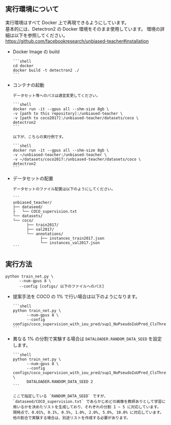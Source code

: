 ## 実行環境について

実行環境はすべて Docker 上で再現できるようにしています。  
基本的には、Detectron2 の Docker 環境をそのまま使用しています。
環境の詳細は以下を参照してください。  
https://github.com/facebookresearch/unbiased-teacher#installation

- Docker Image の build

      ```shell
      cd docker
      docker build -t detectron2 ./
      ```

- コンテナの起動

      データセット等へのパスは適宜変更してください。

      ```shell
      docker run -it --gpus all --shm-size 8gb \
      -v [path to this repository]:/unbiased-teacher \
      -v [path to coco2017]:/unbiased-teacher/datasets/coco \
      detectron2
      ```

      以下が、こちらの実行例です。

      ```shell
      docker run -it --gpus all --shm-size 8gb \
      -v ~/unbiased-teacher:/unbiased-teacher \
      -v ~/datasets/coco2017:/unbiased-teacher/datasets/coco \
      detectron2
      ```

- データセットの配置

      データセットのファイル配置は以下のようにしてください。

      ```
      unbiased_teacher/
      ├── dataseed/
      ├   └── COCO_supervision.txt
      └── datasets/
      └── coco/
            ├── train2017/
            ├── val2017/
            └── annotations/
                  ├── instances_train2017.json
                  └── instances_val2017.json
      ```

## 実行方法

```shell
python train_net.py \
      --num-gpus 8 \
      --config [cofigs/ 以下のファイルへのパス]
```

- 提案手法を COCO の 1% で行い場合は以下のようになります。

      ```shell
      python train_net.py \
            --num-gpus 8 \
            --config configs/coco_supervision_with_iou_pred/sup1_NoPseudoIoUPred_ClsThres075_seed1_run1.yaml
      ```

- 異なる 1% の分割で実験する場合は `DATALOADER.RANDOM_DATA_SEED` を設定します。

      ```shell
      python train_net.py \
            --num-gpus 8 \
            --config configs/coco_supervision_with_iou_pred/sup1_NoPseudoIoUPred_ClsThres075_seed1_run1.yaml \
            DATALOADER.RANDOM_DATA_SEED 2
      ```

      ここで指定している `RANDOM_DATA_SEED` ですが、`dataseed/COCO_supervision.txt` であらかじめどの画像を教師ありとして学習に用いるかを決めたリストを生成しており、それぞれの分割 1 ~ 5 に対応しています。  
      現時点で、0.01%, 0.1%, 0.5%, 1.0%, 2.0%, 5.0%, 10.0% に対応しています。  
      他の割合で実験する場合は、別途リストを作成する必要があります。

